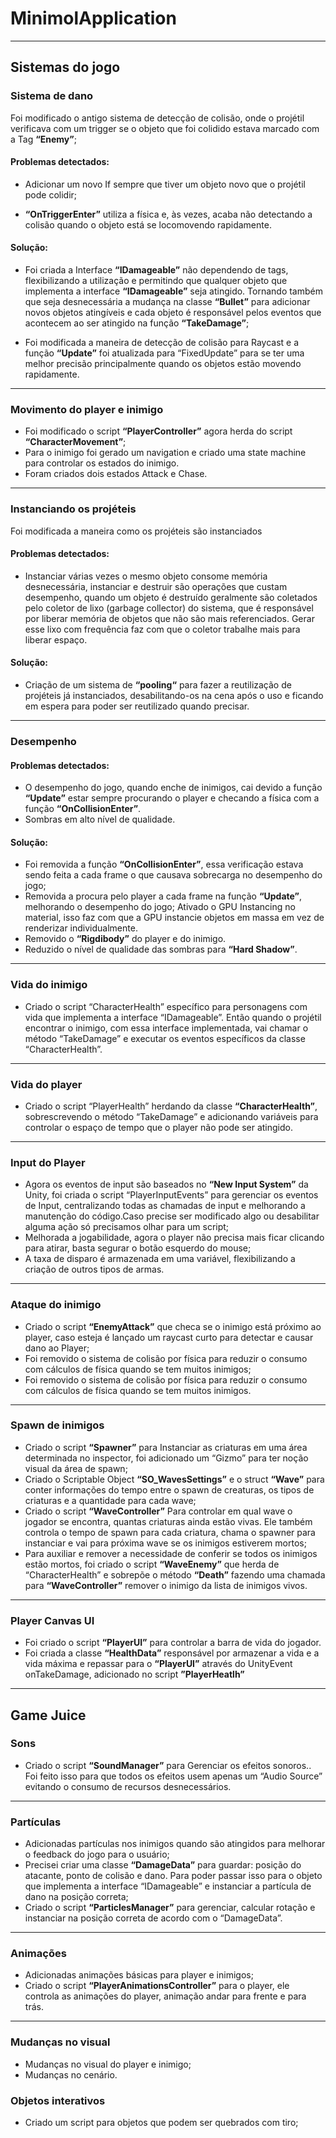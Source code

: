 # MinimolApplication
---
## __Sistemas do jogo__

### __Sistema de dano__ 
Foi modificado o antigo sistema de detecção de colisão, onde o projétil verificava com um trigger se o objeto que foi colidido estava marcado com a Tag __“Enemy”__;

#### __Problemas detectados:__
- Adicionar um novo If sempre que tiver um objeto novo que o projétil pode colidir;

- __“OnTriggerEnter”__ utiliza a física e, às vezes, acaba não detectando a colisão quando o objeto está se locomovendo rapidamente.

#### __Solução:__

- Foi criada a Interface __“IDamageable”__ não dependendo de tags, flexibilizando a utilização e permitindo que qualquer objeto que implementa a interface __“IDamageable”__ seja atingido. Tornando também que seja desnecessária a mudança na classe __“Bullet”__ para adicionar novos objetos atingíveis e cada objeto é responsável pelos eventos que acontecem ao ser atingido na função __“TakeDamage”__;

- Foi modificada a maneira de detecção de colisão para Raycast e a função __“Update”__ foi atualizada para “FixedUpdate” para se ter uma melhor precisão principalmente quando os objetos estão movendo rapidamente.

---
### __Movimento do player e inimigo__
- Foi modificado o script __“PlayerController”__ agora herda do script __“CharacterMovement”__;
- Para o inimigo foi gerado um navigation e criado uma state machine para controlar os estados do inimigo.
- Foram criados dois estados Attack e Chase.

---

### __Instanciando os projéteis__
Foi modificada a maneira como os projéteis são instanciados
	
#### __Problemas detectados:__
- Instanciar várias vezes o mesmo objeto consome memória desnecessária, instanciar e destruir são operações que custam desempenho, quando um objeto é destruído geralmente são coletados pelo coletor de lixo (garbage collector) do sistema, que é responsável por liberar memória de objetos que não são mais referenciados. Gerar esse lixo com frequência faz com que o coletor trabalhe mais para liberar espaço.

#### __Solução:__
- Criação de um sistema de __“pooling“__ para fazer a reutilização de projéteis já instanciados, desabilitando-os na cena após o uso e ficando em espera para poder ser reutilizado quando precisar.

---

### __Desempenho__

#### __Problemas detectados:__
- O desempenho do jogo, quando enche de inimigos, cai devido a função __“Update”__ estar sempre procurando o player e checando a física com a função __“OnCollisionEnter”__.
- Sombras em alto nível de qualidade.

#### __Solução:__
- Foi removida a função __“OnCollisionEnter”__, essa verificação estava sendo feita a cada frame o que causava sobrecarga no desempenho do jogo;
- Removida a procura pelo player a cada frame na função __“Update”__, melhorando o desempenho do jogo;
Ativado o GPU Instancing no material, isso faz com que a GPU instancie objetos em massa em vez de renderizar individualmente.
- Removido o __“Rigdibody”__ do player e do inimigo.
- Reduzido o nível de qualidade das sombras para __“Hard Shadow”__.

---

### __Vida do inimigo__
- Criado o script “CharacterHealth” específico para personagens com vida que implementa a interface “IDamageable”. Então quando o projétil encontrar o inimigo, com essa interface implementada, vai chamar o método “TakeDamage” e executar os eventos específicos da classe “CharacterHealth”.

---

### __Vida do player__
- Criado o script “PlayerHealth” herdando da classe __“CharacterHealth”__, sobrescrevendo o método “TakeDamage” e adicionando variáveis para controlar o espaço de tempo que o player não pode ser atingido.

---

### __Input do Player__
- Agora os eventos de input são baseados no __“New Input System”__ da Unity, foi criada o script “PlayerInputEvents” para gerenciar os eventos de Input, centralizando todas as chamadas de input e melhorando a manutenção do código.Caso precise ser modificado algo ou desabilitar alguma ação só precisamos olhar para um script;
- Melhorada a jogabilidade, agora o player não precisa mais ficar clicando para atirar, basta segurar o botão esquerdo do mouse;
- A taxa de disparo é armazenada em uma variável, flexibilizando a criação de outros tipos de armas.


---

### __Ataque do inimigo__
- Criado o script __“EnemyAttack”__ que checa se o inimigo está próximo ao player, caso esteja é lançado um raycast curto para detectar e causar dano ao Player;
- Foi removido o sistema de colisão por física para reduzir o consumo com cálculos de física quando se tem muitos inimigos;
- Foi removido o sistema de colisão por física para reduzir o consumo com cálculos de física quando se tem muitos inimigos.

---

### __Spawn de inimigos__
- Criado o script __“Spawner”__ para Instanciar as criaturas em uma área determinada no inspector, foi adicionado um “Gizmo” para ter noção visual da área de spawn;
- Criado o Scriptable Object __“SO_WavesSettings”__ e o struct __“Wave”__ para conter informações do tempo entre o spawn de creaturas, os tipos de criaturas e a quantidade para cada wave;
- Criado o script __“WaveController”__ Para controlar em qual wave o jogador se encontra, quantas criaturas ainda estão vivas. Ele também controla o tempo de spawn para cada criatura, chama o spawner para instanciar e vai para próxima wave se os inimigos estiverem mortos;
- Para auxiliar e remover a necessidade de conferir se todos os inimigos estão mortos, foi criado o script __“WaveEnemy”__ que herda de “CharacterHealth” e sobrepõe o método __“Death”__ fazendo uma chamada para __“WaveController”__ remover o inimigo da lista de inimigos vivos.

---

### __Player Canvas UI__
- Foi criado o script __“PlayerUI”__ para controlar a barra de vida do jogador.
- Foi criada a classe __“HealthData”__ responsável por armazenar a vida e a vida máxima e repassar para o __“PlayerUI”__ através do UnityEvent onTakeDamage, adicionado no script __”PlayerHeatlh”__

---

## __Game Juice__ 

### __Sons__
- Criado o script __“SoundManager”__ para Gerenciar os efeitos sonoros.. Foi feito isso para que todos os efeitos usem apenas um “Audio Source” evitando o consumo de recursos desnecessários.

---

### __Partículas__
- Adicionadas partículas nos inimigos quando são atingidos para melhorar o feedback do jogo para o usuário;
- Precisei criar uma classe __“DamageData”__ para guardar: posição do atacante, ponto de colisão e dano. Para poder passar isso para o objeto que implementa a interface “IDamageable” e instanciar a partícula de dano na posição correta;
- Criado o script __“ParticlesManager”__ para gerenciar, calcular rotação e instanciar na posição correta de acordo com o “DamageData”. 

---

### __Animações__
- Adicionadas animações básicas para player e inimigos;
- Criado o script __“PlayerAnimationsController”__ para o player, ele controla as animações do player, animação andar para frente e para trás.
---
### __Mudanças no visual__
- Mudanças no visual do player e inimigo;
- Mudanças no cenário.

### __Objetos interativos__
- Criado um script para objetos que podem ser quebrados com tiro;

